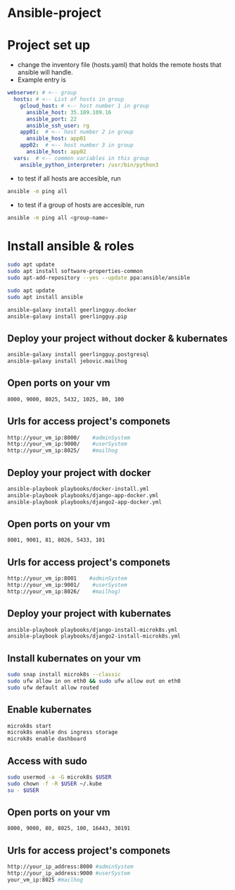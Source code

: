 # Ansible-project

# Project set up
* change the inventory file (hosts.yaml) that holds the remote hosts that ansible will handle.
* Example entry is
```yaml
webserver: # <-- group
  hosts: # <-- List of hosts in group
    gcloud_host: # <-- host number 1 in group
      ansible_host: 35.189.109.16
      ansible_port: 22
      ansible_ssh_user: rg
    app01:  # <-- host number 2 in group
      ansible_host: app01
    app02:  # <-- host number 3 in group
      ansible_host: app02
  vars:  # <-- common variables in this group
    ansible_python_interpreter: /usr/bin/python3
```
* to test if all hosts are accesible, run
```bash
ansible -m ping all
```
* to test if a group of hosts are accesible, run
```bash
ansible -m ping all <group-name>
```
# Install ansible & roles
```bash
sudo apt update
sudo apt install software-properties-common
sudo apt-add-repository --yes --update ppa:ansible/ansible

sudo apt update
sudo apt install ansible

ansible-galaxy install geerlingguy.docker
ansible-galaxy install geerlingguy.pip
```

## Deploy your project without docker & kubernates
```bash
ansible-galaxy install geerlingguy.postgresql
ansible-galaxy install jebovic.mailhog
```

## Open ports on your vm
```bash
8000, 9000, 8025, 5432, 1025, 80, 100
```

## Urls for access project's componets
```bash
http://your_vm_ip:8000/    #adminSystem
http://your_vm_ip:9000/    #userSystem
http://your_vm_ip:8025/    #mailhog
```

## Deploy your project with docker
```bash
ansible-playbook playbooks/docker-install.yml
ansible-playbook playbooks/django-app-docker.yml
ansible-playbook playbooks/django2-app-docker.yml
```

## Open ports on your vm
```bash
8001, 9001, 81, 8026, 5433, 101
```

## Urls for access project's componets
```bash
http://your_vm_ip:8001    #adminSystem
http://your_vm_ip:9001/    #userSystem
http://your_vm_ip:8026/    #mailhog)
```

## Deploy your project with kubernates
```bash
ansible-playbook playbooks/django-install-microk8s.yml
ansible-playbook playbooks/django2-install-microk8s.yml
```

## Install kubernates on your vm
```bash
sudo snap install microk8s --classic
sudo ufw allow in on eth0 && sudo ufw allow out on eth0
sudo ufw default allow routed
```
## Enable kubernates
```bash
microk8s start
microk8s enable dns ingress storage
microk8s enable dashboard
```

## Access with sudo
```bash
sudo usermod -a -G microk8s $USER
sudo chown -f -R $USER ~/.kube
su - $USER
```

## Open ports on your vm
```bash
8000, 9000, 80, 8025, 100, 16443, 30191
```

## Urls for access project's componets
```bash
http://your_ip_address:8000 #adminSystem
http://your_ip_address:9000 #userSystem
your_vm_ip:8025 #mailhog
```
